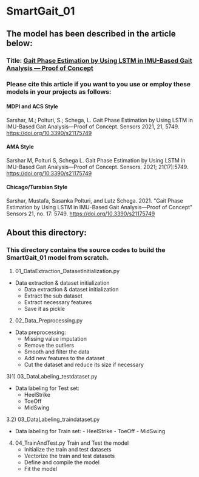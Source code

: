 # SmartGait_01
## The model has been described in the article below:
### Title: [Gait Phase Estimation by Using LSTM in IMU-Based Gait Analysis — Proof of Concept](https://www.mdpi.com/1424-8220/21/17/5749)

### Please cite this article if you want to you use or employ these models in your projects as follows:
#### MDPI and ACS Style
Sarshar, M.; Polturi, S.; Schega, L. Gait Phase Estimation by Using LSTM in IMU-Based Gait Analysis—Proof of Concept. Sensors 2021, 21, 5749. https://doi.org/10.3390/s21175749

#### AMA Style
Sarshar M, Polturi S, Schega L. Gait Phase Estimation by Using LSTM in IMU-Based Gait Analysis—Proof of Concept. Sensors. 2021; 21(17):5749. https://doi.org/10.3390/s21175749

#### Chicago/Turabian Style
Sarshar, Mustafa, Sasanka Polturi, and Lutz Schega. 2021. "Gait Phase Estimation by Using LSTM in IMU-Based Gait Analysis—Proof of Concept" Sensors 21, no. 17: 5749. https://doi.org/10.3390/s21175749

## About this directory:
### This directory contains the source codes to build the SmartGait_01 model from scratch.

1) 01_DataExtraction_DatasetInitialization.py
- Data extraction & dataset initialization
   - Data extraction & dataset initialization
   - Extract the sub dataset 
   - Extract necessary features
   - Save it as pickle

2) 02_Data_Preprocessing.py
- Data preprocessing:
   - Missing value imputation
   - Remove the outliers
   - Smooth and filter the data
   - Add new features to the dataset
   - Cut the dataset and reduce its size if necessary

3)1) 03_DataLabeling_testdataset.py
- Data labeling for Test set:
    - HeelStrike
    - ToeOff
    - MidSwing

3.2) 03_DataLabeling_traindataset.py
 -   Data labeling for Train set:
    - HeelStrike
    - ToeOff
    - MidSwing

4) 04_TrainAndTest.py
Train and Test the model
    - Initialize the train and test datasets
    - Vectorize the train and test datasets
    - Define and compile the model
    - Fit the model